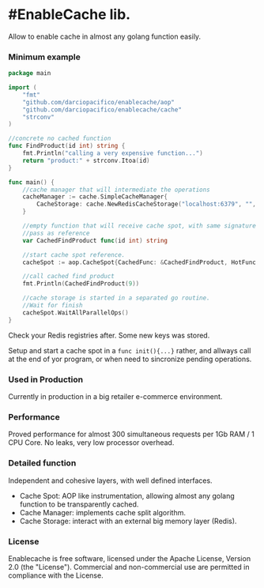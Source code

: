 #EnableCache lib.
================

Allow to enable cache in almost any golang function easily.

### Minimum example
```go
package main

import (
	"fmt"
	"github.com/darciopacifico/enablecache/aop"
	"github.com/darciopacifico/enablecache/cache"
	"strconv"
)

//concrete no cached function
func FindProduct(id int) string {
	fmt.Println("calling a very expensive function...")
	return "product:" + strconv.Itoa(id)
}

func main() {
	//cache manager that will intermediate the operations
	cacheManager := cache.SimpleCacheManager{
		CacheStorage: cache.NewRedisCacheStorage("localhost:6379", "", 8, "lab"),
	}

	//empty function that will receive cache spot, with same signature of FindProduct
	//pass as reference
	var CachedFindProduct func(id int) string

	//start cache spot reference.
	cacheSpot := aop.CacheSpot{CachedFunc: &CachedFindProduct, HotFunc: FindProduct, CacheManager: cacheManager}.StartCache()

	//call cached find product
	fmt.Println(CachedFindProduct(9))

	//cache storage is started in a separated go routine.
	//Wait for finish
	cacheSpot.WaitAllParallelOps()
}
```
Check your Redis registries after. Some new keys was stored.

Setup and start a cache spot in a `func init(){...}` rather, and allways call at the end of yor program, or when need to sincronize pending operations.

### Used in Production 
Currently in production in a big retailer e-commerce environment.

### Performance
Proved performance for almost 300 simultaneous requests per 1Gb RAM / 1 CPU Core. No leaks, very low processor overhead.

### Detailed function
Independent and cohesive layers, with well defined interfaces.
- Cache Spot: AOP like instrumentation, allowing almost any golang function to be transparently cached.
- Cache Manager: implements cache split algorithm.
- Cache Storage: interact with an external big memory layer (Redis).

### License
Enablecache is free software, licensed under the Apache License, Version 2.0 (the "License"). Commercial and non-commercial use are permitted in compliance with the License.
